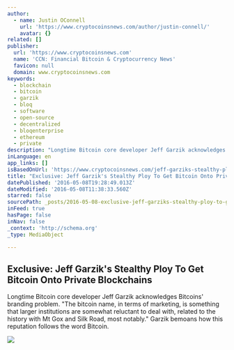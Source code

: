 ```yaml
---
author:
  - name: Justin OConnell
    url: 'https://www.cryptocoinsnews.com/author/justin-connell/'
    avatar: {}
related: []
publisher:
  url: 'https://www.cryptocoinsnews.com'
  name: 'CCN: Financial Bitcoin & Cryptocurrency News'
  favicon: null
  domain: www.cryptocoinsnews.com
keywords:
  - blockchain
  - bitcoin
  - garzik
  - bloq
  - software
  - open-source
  - decentralized
  - bloqenterprise
  - ethereum
  - private
description: "Longtime Bitcoin core developer Jeff Garzik acknowledges Bitcoins' branding problem. \"The bitcoin name, in terms of marketing, is something that larger institutions are somewhat reluctant to deal with, related to the history with Mt Gox and Silk Road, most notably.\" Garzik bemoans how this reputation follows the word Bitcoin."
inLanguage: en
app_links: []
isBasedOnUrl: 'https://www.cryptocoinsnews.com/jeff-garziks-stealthy-ploy-to-get-bitcoin-onto-private-blockchains/'
title: "Exclusive: Jeff Garzik's Stealthy Ploy To Get Bitcoin Onto Private Blockchains"
datePublished: '2016-05-08T19:28:49.013Z'
dateModified: '2016-05-08T11:38:33.560Z'
starred: false
sourcePath: _posts/2016-05-08-exclusive-jeff-garziks-stealthy-ploy-to-get-bitcoin-onto-p.md
inFeed: true
hasPage: false
inNav: false
_context: 'http://schema.org'
_type: MediaObject

---
```

<article style=""><h1>Exclusive: Jeff Garzik's Stealthy Ploy To Get Bitcoin Onto Private Blockchains</h1><p>Longtime Bitcoin core developer Jeff Garzik acknowledges Bitcoins' branding problem. "The bitcoin name, in terms of marketing, is something that larger institutions are somewhat reluctant to deal with, related to the history with Mt Gox and Silk Road, most notably." Garzik bemoans how this reputation follows the word Bitcoin.</p><img src="https://www.cryptocoinsnews.com/wp-content/uploads/2016/02/Bitcoin-3D-motherboard.jpg" /></article>
